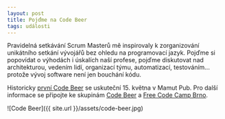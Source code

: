 ```yaml
---
layout: post
title: Pojďme na Code Beer
tags: události
---
```


Pravidelná setkávání Scrum Masterů mě inspirovaly k zorganizování unikátního setkání vývojářů
bez ohledu na programovací jazyk. Pojďme si popovídat o výhodách i úskalích naší profese,
pojďme diskutovat nad architekturou, vedením lidí, organizací týmu, automatizací, testováním...
protože vývoj software není jen bouchání kódu.

Historicky [první Code Beer](https://www.facebook.com/events/1667249193389168/) se uskuteční 15. května v Mamut Pub.
Pro další informace se připojte ke skupinám [Code Beer](https://www.facebook.com/groups/free.code.beer/)
a [Free Code Camp Brno](https://www.facebook.com/groups/free.code.camp.brno/).

![Code Beer]({{ site.url }}/assets/code-beer.jpg)
